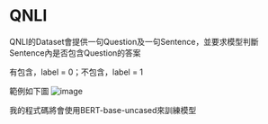 # QNLI

QNLI的Dataset會提供一句Question及一句Sentence，並要求模型判斷Sentence內是否包含Question的答案

有包含，label = 0；不包含，label = 1

範例如下圖
![image](https://user-images.githubusercontent.com/88367016/151114915-7e6c410b-4e98-46e2-a2fa-000ac0448683.png)

我的程式碼將會使用BERT-base-uncased來訓練模型
